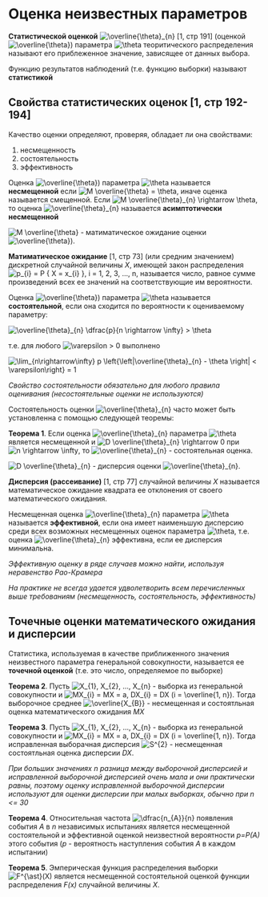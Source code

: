 # Оценка неизвестных параметров

**Статистической оценкой** ![\overline{\theta}_{n}](https://render.githubusercontent.com/render/math?math=%5Coverline%7B%5Ctheta%7D_%7Bn%7D) [1, стр 191] (оценкой ![\overline{\theta}](https://render.githubusercontent.com/render/math?math=%5Coverline%7B%5Ctheta%7D)) параметра ![\theta](https://render.githubusercontent.com/render/math?math=%5Ctheta) теоритического распределения называют его приблеженное значение, зависящее от данных выбора.

Функцию результатов наблюдений (т.е. функцию выборки) называют **статистикой**

## Свойства статистических оценок [1, стр 192-194]

Качество оценки определяют, проверяя, обладает ли она свойствами:

1. несмещенность
2. состоятельность
3. эффективность

Оценка ![\overline{\theta}](https://render.githubusercontent.com/render/math?math=%5Coverline%7B%5Ctheta%7D)) параметра ![\theta](https://render.githubusercontent.com/render/math?math=%5Ctheta) называется **несмещенной** если ![M \overline{\theta} = \theta](https://render.githubusercontent.com/render/math?math=M%20%5Coverline%7B%5Ctheta%7D%20%3D%20%5Ctheta), иначе оценка называется смещенной.
Если ![M \overline{\theta}_{n} \rightarrow \theta](https://render.githubusercontent.com/render/math?math=M%20%5Coverline%7B%5Ctheta%7D_%7Bn%7D%20%5Crightarrow%20%5Ctheta), то оценка ![\overline{\theta}_{n}](https://render.githubusercontent.com/render/math?math=%5Coverline%7B%5Ctheta%7D_%7Bn%7D) называется **асимптотически несмещенной**

![M \overline{\theta}](https://render.githubusercontent.com/render/math?math=M%20%5Coverline%7B%5Ctheta%7D) - матиматическое ожидание оценки ![\overline{\theta}](https://render.githubusercontent.com/render/math?math=%5Coverline%7B%5Ctheta%7D)).

**Матиматическое ожидание** [1, стр 73] (или средним значением) дискретной случайной величины *X*, имеющей закон распределения ![p_{i} = P \{ X = x_{i} \}](https://render.githubusercontent.com/render/math?math=p_%7Bi%7D%20%3D%20P%20%5C%7B%20X%20%3D%20x_%7Bi%7D%20%5C%7D), i = 1, 2, 3, ..., n, называется число, равное сумме произведений всех ее значений на соответствующие им вероятности.

Оценка ![\overline{\theta}](https://render.githubusercontent.com/render/math?math=%5Coverline%7B%5Ctheta%7D)) параметра ![\theta](https://render.githubusercontent.com/render/math?math=%5Ctheta) называется **состоятельной**, если она сходится по вероятности к оцениваемому параметру:

![\overline{\theta}_{n} \dfrac{p}{n \rightarrow \infty} > \theta](https://render.githubusercontent.com/render/math?math=%5Coverline%7B%5Ctheta%7D_%7Bn%7D%20%5Cdfrac%7Bp%7D%7Bn%20%5Crightarrow%20%5Cinfty%7D%20%3E%20%5Ctheta)

т.е. для любого ![\varepsilon](https://render.githubusercontent.com/render/math?math=%5Cvarepsilon) > 0 выполнено 

![\lim_{n\rightarrow\infty} p \left\{\left|\overline{\theta}_{n} - \theta \right| < \varepsilon\right\} = 1](https://render.githubusercontent.com/render/math?math=%5Clim_%7Bn%5Crightarrow%5Cinfty%7D%20p%20%5Cleft%5C%7B%5Cleft%7C%5Coverline%7B%5Ctheta%7D_%7Bn%7D%20-%20%5Ctheta%20%5Cright%7C%20%3C%20%5Cvarepsilon%5Cright%5C%7D%20%3D%201)

*Свойство состоятельности обязательно для любого правила оценивания (несостоятельные оценки не используются)*

Состоятельность оценки ![\overline{\theta}_{n}](https://render.githubusercontent.com/render/math?math=%5Coverline%7B%5Ctheta%7D_%7Bn%7D) часто может быть установленна с помощью следующей теоремы:

**Теорема 1**. Если оценка ![\overline{\theta}_{n}](https://render.githubusercontent.com/render/math?math=%5Coverline%7B%5Ctheta%7D_%7Bn%7D) параметра ![\theta](https://render.githubusercontent.com/render/math?math=%5Ctheta) является несмещенной и ![D \overline{\theta}_{n} \rightarrow 0](https://render.githubusercontent.com/render/math?math=D%20%5Coverline%7B%5Ctheta%7D_%7Bn%7D%20%5Crightarrow%200) при ![n \rightarrow \infty](https://render.githubusercontent.com/render/math?math=n%20%5Crightarrow%20%5Cinfty), то ![\overline{\theta}_{n}](https://render.githubusercontent.com/render/math?math=%5Coverline%7B%5Ctheta%7D_%7Bn%7D) - состоятельная оценка.

![D \overline{\theta}_{n}](https://render.githubusercontent.com/render/math?math=D%20%5Coverline%7B%5Ctheta%7D_%7Bn%7D) - дисперсия оценки ![\overline{\theta}_{n}](https://render.githubusercontent.com/render/math?math=%5Coverline%7B%5Ctheta%7D_%7Bn%7D).

**Дисперсия (рассеивание)** [1, стр 77] случайной величины *X* называется математическое ожидание квадрата ее отклонения от своего математического ожидания.

Несмещенная оценка ![\overline{\theta}_{n}](https://render.githubusercontent.com/render/math?math=%5Coverline%7B%5Ctheta%7D_%7Bn%7D) параметра ![\theta](https://render.githubusercontent.com/render/math?math=%5Ctheta) называется **эффективной**, если она имеет наименьшую дисперсию среди всех возможных несмещенных оценок параметра ![\theta](https://render.githubusercontent.com/render/math?math=%5Ctheta), т.е. оценка ![\overline{\theta}_{n}](https://render.githubusercontent.com/render/math?math=%5Coverline%7B%5Ctheta%7D_%7Bn%7D) эффективна, если ее дисперсия минимальна.

*Эффективную оценку в ряде случаев можно найти, используя неравенство Рао-Крамера*

*На практике не всегда удается удволетворить всем перечисленных выше требованиям (несмещенность, состоятельность, эффективность)*

## Точечные оценки математического ожидания и дисперсии

Статистика, используемая в качестве приближенного значения неизвестного параметра генеральной совокупности, называется ее **точечной оценкой** (т.е. это число, определяемое по выборке)

**Теорема 2**. Пусть ![X_{1}, X_{2}, ..., X_{n}](https://render.githubusercontent.com/render/math?math=X_%7B1%7D%2C%20X_%7B2%7D%2C%20...%2C%20X_%7Bn%7D) - выборка из генеральной совокупности и ![MX_{i} = MX = a, DX_{i} = DX (i = \overline{1, n})](https://render.githubusercontent.com/render/math?math=MX_%7Bi%7D%20%3D%20MX%20%3D%20a%2C%20DX_%7Bi%7D%20%3D%20DX%20(i%20%3D%20%5Coverline%7B1%2C%20n%7D)). Тогда выборочное среднее ![\overline{X_{B}}](https://render.githubusercontent.com/render/math?math=%5Coverline%7BX_%7BB%7D%7D) - несмещенная и состоятльная оценка математического ожидания *MX* 

**Теорема 3**. Пусть ![X_{1}, X_{2}, ..., X_{n}](https://render.githubusercontent.com/render/math?math=X_%7B1%7D%2C%20X_%7B2%7D%2C%20...%2C%20X_%7Bn%7D) - выборка из генеральной совокупности и ![MX_{i} = MX = a, DX_{i} = DX (i = \overline{1, n})](https://render.githubusercontent.com/render/math?math=MX_%7Bi%7D%20%3D%20MX%20%3D%20a%2C%20DX_%7Bi%7D%20%3D%20DX%20(i%20%3D%20%5Coverline%7B1%2C%20n%7D)). Тогда исправленная выборачная дисперсия ![S^{2}](https://render.githubusercontent.com/render/math?math=S%5E%7B2%7D) - несмещенная состоятльная оценка дисперсии *DX*.

*При больших значениях n разница между выборочной дисперсией и исправленной выборочной дисперсией очень мала и они практически равны, поэтому оценку исправленной выборочной дисперсии используют для оценки дисперсии при малых выборках, обычно при n <= 30*

**Теорема 4**. Относительная частота ![\dfrac{n_{A}}{n}](https://render.githubusercontent.com/render/math?math=%5Cdfrac%7Bn_%7BA%7D%7D%7Bn%7D) появления события *A* в *n* независимых испытаниях является несмещенной состоятельной и эффективной оценкой неизвестной вероятности *p=P(A)* этого события (*p* - вероятность наступления события *A* в каждом испытании) 

**Теорема 5**. Эмперическая функция распределения выборки ![F^{\ast}(X)](https://render.githubusercontent.com/render/math?math=F%5E%7B%5Cast%7D(X)) является несмещенной состоятельной оценкой функции распределения *F(x)* случайной величины *X*.